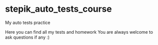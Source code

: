 # stepik_auto_tests_course
My auto tests practice

Here you can find all my tests and homework
You are always welcome to ask questions if any :)
